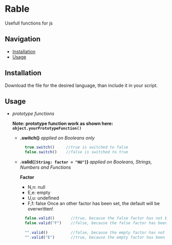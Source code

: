 # Rable

Usefull functions for js

## Navigation
- [Installation](#Installation)
- [Usage](#Usage)

## Installation

Download the file for the desired language, than include it in your script.

## Usage

* _prototype functions_
  
    __Note: prototype function work as shown here: ```object.yourPrototypeFunction()```__
    
    - __.switch()__
      _applied on Booleans only_
      ```javascript
        true.switch()     //true is switched to false
        false.switch()    //false is switched to true
      ```
    - __.valid(``` [String: factor = "NU"] ```)__
      _applied on Booleans, Strings, Numbers and Functions_
      
      __Factor__
        - N,n: null
        - E,e: empty
        - U,u: undefined
        - F,f: false
        Once an other factor has been set, the default will be overwritten!
      
      ```javascript
        false.valid()       //true, because the false factor has not been set.
        false.valid("F")    //false, because the false factor has been set.
        
        "".valid()          //false, because the empty factor has not been set.
        "".valid("E")       //true, because the empty factor has been set.
      ```
